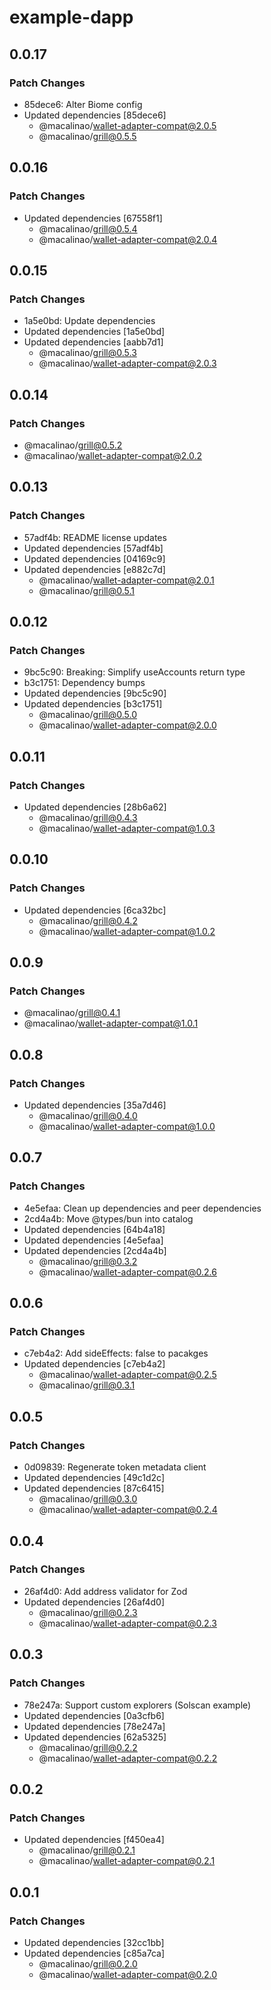# example-dapp

## 0.0.17

### Patch Changes

- 85dece6: Alter Biome config
- Updated dependencies [85dece6]
  - @macalinao/wallet-adapter-compat@2.0.5
  - @macalinao/grill@0.5.5

## 0.0.16

### Patch Changes

- Updated dependencies [67558f1]
  - @macalinao/grill@0.5.4
  - @macalinao/wallet-adapter-compat@2.0.4

## 0.0.15

### Patch Changes

- 1a5e0bd: Update dependencies
- Updated dependencies [1a5e0bd]
- Updated dependencies [aabb7d1]
  - @macalinao/grill@0.5.3
  - @macalinao/wallet-adapter-compat@2.0.3

## 0.0.14

### Patch Changes

- @macalinao/grill@0.5.2
- @macalinao/wallet-adapter-compat@2.0.2

## 0.0.13

### Patch Changes

- 57adf4b: README license updates
- Updated dependencies [57adf4b]
- Updated dependencies [04169c9]
- Updated dependencies [e882c7d]
  - @macalinao/wallet-adapter-compat@2.0.1
  - @macalinao/grill@0.5.1

## 0.0.12

### Patch Changes

- 9bc5c90: Breaking: Simplify useAccounts return type
- b3c1751: Dependency bumps
- Updated dependencies [9bc5c90]
- Updated dependencies [b3c1751]
  - @macalinao/grill@0.5.0
  - @macalinao/wallet-adapter-compat@2.0.0

## 0.0.11

### Patch Changes

- Updated dependencies [28b6a62]
  - @macalinao/grill@0.4.3
  - @macalinao/wallet-adapter-compat@1.0.3

## 0.0.10

### Patch Changes

- Updated dependencies [6ca32bc]
  - @macalinao/grill@0.4.2
  - @macalinao/wallet-adapter-compat@1.0.2

## 0.0.9

### Patch Changes

- @macalinao/grill@0.4.1
- @macalinao/wallet-adapter-compat@1.0.1

## 0.0.8

### Patch Changes

- Updated dependencies [35a7d46]
  - @macalinao/grill@0.4.0
  - @macalinao/wallet-adapter-compat@1.0.0

## 0.0.7

### Patch Changes

- 4e5efaa: Clean up dependencies and peer dependencies
- 2cd4a4b: Move @types/bun into catalog
- Updated dependencies [64b4a18]
- Updated dependencies [4e5efaa]
- Updated dependencies [2cd4a4b]
  - @macalinao/grill@0.3.2
  - @macalinao/wallet-adapter-compat@0.2.6

## 0.0.6

### Patch Changes

- c7eb4a2: Add sideEffects: false to pacakges
- Updated dependencies [c7eb4a2]
  - @macalinao/wallet-adapter-compat@0.2.5
  - @macalinao/grill@0.3.1

## 0.0.5

### Patch Changes

- 0d09839: Regenerate token metadata client
- Updated dependencies [49c1d2c]
- Updated dependencies [87c6415]
  - @macalinao/grill@0.3.0
  - @macalinao/wallet-adapter-compat@0.2.4

## 0.0.4

### Patch Changes

- 26af4d0: Add address validator for Zod
- Updated dependencies [26af4d0]
  - @macalinao/grill@0.2.3
  - @macalinao/wallet-adapter-compat@0.2.3

## 0.0.3

### Patch Changes

- 78e247a: Support custom explorers (Solscan example)
- Updated dependencies [0a3cfb6]
- Updated dependencies [78e247a]
- Updated dependencies [62a5325]
  - @macalinao/grill@0.2.2
  - @macalinao/wallet-adapter-compat@0.2.2

## 0.0.2

### Patch Changes

- Updated dependencies [f450ea4]
  - @macalinao/grill@0.2.1
  - @macalinao/wallet-adapter-compat@0.2.1

## 0.0.1

### Patch Changes

- Updated dependencies [32cc1bb]
- Updated dependencies [c85a7ca]
  - @macalinao/grill@0.2.0
  - @macalinao/wallet-adapter-compat@0.2.0
